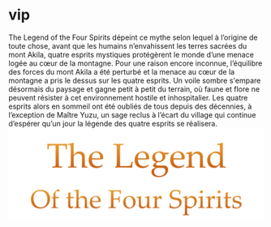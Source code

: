 # vip
The Legend of the Four Spirits dépeint ce mythe selon lequel à l’origine de toute chose, avant que les humains n’envahissent les terres sacrées du mont Akila, quatre esprits mystiques protégèrent le monde d’une menace logée au cœur de la montagne. Pour une raison encore inconnue, l’équilibre des forces du mont Akila a été perturbé et la menace au cœur de la montagne a pris le dessus sur les quatre esprits. Un voile sombre s'empare désormais du paysage et gagne petit à petit du terrain, où faune et flore ne peuvent résister à cet environnement hostile et inhospitalier. Les quatre esprits alors en sommeil ont été oubliés de tous depuis des décennies, à l’exception de Maître Yuzu, un sage reclus à l’écart du village qui continue d’espérer qu’un jour la légende des quatre esprits se réalisera.  
![This is an image](https://github.com/trabelsi29/vip/blob/master/TLOFTS.png)
